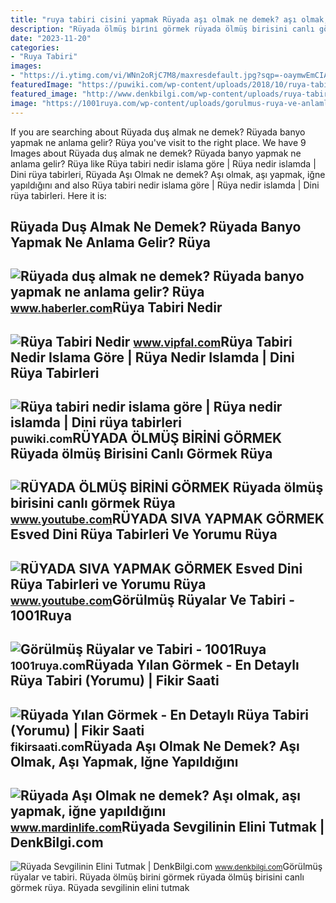 ```yaml
---
title: "ruya tabiri cisini yapmak Rüyada aşı olmak ne demek? aşı olmak, aşı yapmak, iğne yapıldığını"
description: "Rüyada ölmüş bi̇ri̇ni̇ görmek rüyada ölmüş birisini canlı görmek rüya"
date: "2023-11-20"
categories:
- "Ruya Tabiri"
images:
- "https://i.ytimg.com/vi/WNn2oRjC7M8/maxresdefault.jpg?sqp=-oaymwEmCIAKENAF8quKqQMa8AEB-AH-CYAC0AWKAgwIABABGGUgVyhRMA8=&amp;rs=AOn4CLC96QmNvPNtb5TDS03v6Su1GIu3kw"
featuredImage: "https://puwiki.com/wp-content/uploads/2018/10/ruya-tabiri-nedir-islama-gore.jpg"
featured_image: "http://www.denkbilgi.com/wp-content/uploads/ruya-tabiri1.jpg"
image: "https://1001ruya.com/wp-content/uploads/gorulmus-ruya-ve-anlamlari.jpg"
---
```


If you are searching about Rüyada duş almak ne demek? Rüyada banyo yapmak ne anlama gelir? Rüya you've visit to the right place. We have 9 Images about Rüyada duş almak ne demek? Rüyada banyo yapmak ne anlama gelir? Rüya like Rüya tabiri nedir islama göre | Rüya nedir islamda | Dini rüya tabirleri, Rüyada Aşı Olmak ne demek? Aşı olmak, aşı yapmak, iğne yapıldığını and also Rüya tabiri nedir islama göre | Rüya nedir islamda | Dini rüya tabirleri. Here it is:

Rüyada Duş Almak Ne Demek? Rüyada Banyo Yapmak Ne Anlama Gelir? Rüya
--------------------------------------------------------------------

 ![Rüyada duş almak ne demek? Rüyada banyo yapmak ne anlama gelir? Rüya](https://i.hbrcdn.com/haber/2019/12/13/ruya-tabirleri-ruyada-banyo-yapmak-ne-anlama-12715646_9190_m.jpg) <small>www.haberler.com</small>Rüya Tabiri Nedir
-----------------

 ![Rüya Tabiri Nedir](https://www.vipfal.com/my_documents/my_pictures/E7Z_ruya-tabiri-nedir.jpg) <small>www.vipfal.com</small>Rüya Tabiri Nedir Islama Göre | Rüya Nedir Islamda | Dini Rüya Tabirleri
------------------------------------------------------------------------

 ![Rüya tabiri nedir islama göre | Rüya nedir islamda | Dini rüya tabirleri](https://puwiki.com/wp-content/uploads/2018/10/ruya-tabiri-nedir-islama-gore.jpg) <small>puwiki.com</small>RÜYADA ÖLMÜŞ BİRİNİ GÖRMEK Rüyada ölmüş Birisini Canlı Görmek Rüya
------------------------------------------------------------------

 ![RÜYADA ÖLMÜŞ BİRİNİ GÖRMEK Rüyada ölmüş birisini canlı görmek Rüya](https://i.ytimg.com/vi/26rCDBaZ5Ho/maxresdefault.jpg) <small>www.youtube.com</small>RÜYADA SIVA YAPMAK GÖRMEK Esved Dini Rüya Tabirleri Ve Yorumu Rüya
------------------------------------------------------------------

 ![RÜYADA SIVA YAPMAK GÖRMEK Esved Dini Rüya Tabirleri ve Yorumu Rüya](https://i.ytimg.com/vi/WNn2oRjC7M8/maxresdefault.jpg?sqp=-oaymwEmCIAKENAF8quKqQMa8AEB-AH-CYAC0AWKAgwIABABGGUgVyhRMA8=&rs=AOn4CLC96QmNvPNtb5TDS03v6Su1GIu3kw) <small>www.youtube.com</small>Görülmüş Rüyalar Ve Tabiri - 1001Ruya
-------------------------------------

 ![Görülmüş Rüyalar ve Tabiri - 1001Ruya](https://1001ruya.com/wp-content/uploads/gorulmus-ruya-ve-anlamlari.jpg) <small>1001ruya.com</small>Rüyada Yılan Görmek - En Detaylı Rüya Tabiri (Yorumu) | Fikir Saati
-------------------------------------------------------------------

 ![Rüyada Yılan Görmek - En Detaylı Rüya Tabiri (Yorumu) | Fikir Saati](https://fikirsaati.com/wp-content/uploads/2021/09/ruyada-yilan-gormek-en-detayli-ruya-tabiri-yorumu.jpg) <small>fikirsaati.com</small>Rüyada Aşı Olmak Ne Demek? Aşı Olmak, Aşı Yapmak, Iğne Yapıldığını
------------------------------------------------------------------

 ![Rüyada Aşı Olmak ne demek? Aşı olmak, aşı yapmak, iğne yapıldığını](https://www.mardinlife.com/uploads/2021/12/ruyada-asi-olmak-ne-demek-asi-olmak-asi-yapmak-igne-yapildigini-gormek-ruya-tabiri-nedir-108684.png?234234.234234) <small>www.mardinlife.com</small>Rüyada Sevgilinin Elini Tutmak | DenkBilgi.com
----------------------------------------------

 ![Rüyada Sevgilinin Elini Tutmak | DenkBilgi.com](http://www.denkbilgi.com/wp-content/uploads/ruya-tabiri1.jpg) <small>www.denkbilgi.com</small>Görülmüş rüyalar ve tabiri. Rüyada ölmüş bi̇ri̇ni̇ görmek rüyada ölmüş birisini canlı görmek rüya. Rüyada sevgilinin elini tutmak
